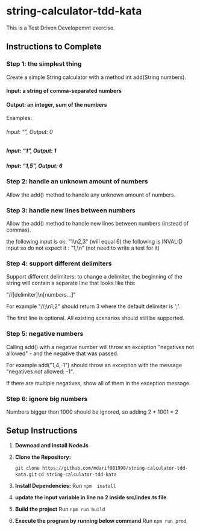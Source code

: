 # string-calculator-tdd-kata

This is a Test Driven Developemnt exercise.

## Instructions to Complete
### Step 1: the simplest thing
Create a simple String calculator with a method int add(String numbers).
#### Input: a string of comma-separated numbers
#### Output: an integer, sum of the numbers
Examples:
###### Input: “”, Output: 0
##### Input: “1”, Output: 1
##### Input: “1,5”, Output: 6

### Step 2: handle an unknown amount of numbers
Allow the add() method to handle any unknown amount of numbers.

### Step 3: handle new lines between numbers
Allow the add() method to handle new lines between numbers (instead of commas).

the following input is ok: "1\n2,3" (will equal 6)
the following is INVALID input so do not expect it : “1,\n” (not need to write a 
test for it) 

### Step 4: support different delimiters
Support different delimiters: to change a delimiter, the beginning of the string will contain a separate line that looks like this:

"//[delimiter]\n[numbers...]"

For example "//;\n1;2" should return 3 where the default delimiter is ';'.

The first line is optional. All existing scenarios should still be supported.

### Step 5: negative numbers
Calling add() with a negative number will throw an exception "negatives not allowed" - and the negative that was passed.

For example add("1,4,-1") should throw an exception with the message "negatives not allowed: -1".

If there are multiple negatives, show all of them in the exception message.

### Step 6: ignore big numbers
Numbers bigger than 1000 should be ignored, so adding 2 + 1001 = 2



## Setup Instructions

1. **Downoad and install NodeJs**

2. **Clone the Repository:**

   ```git clone https://github.com/mdarif081998/string-calculator-tdd-kata.git```
   ```cd string-calculator-tdd-kata```

3. **Install Dependencies:**
Run `npm  install`

4. **update the input variable in line no 2 inside src/index.ts file**

5. **Build the project**
Run `npm run build`

6. **Execute the program by running below command**
Run `npm run prod`
